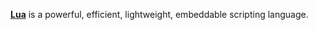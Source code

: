 [**Lua**](https://www.lua.org/) is a powerful, efficient, lightweight, embeddable scripting language.
